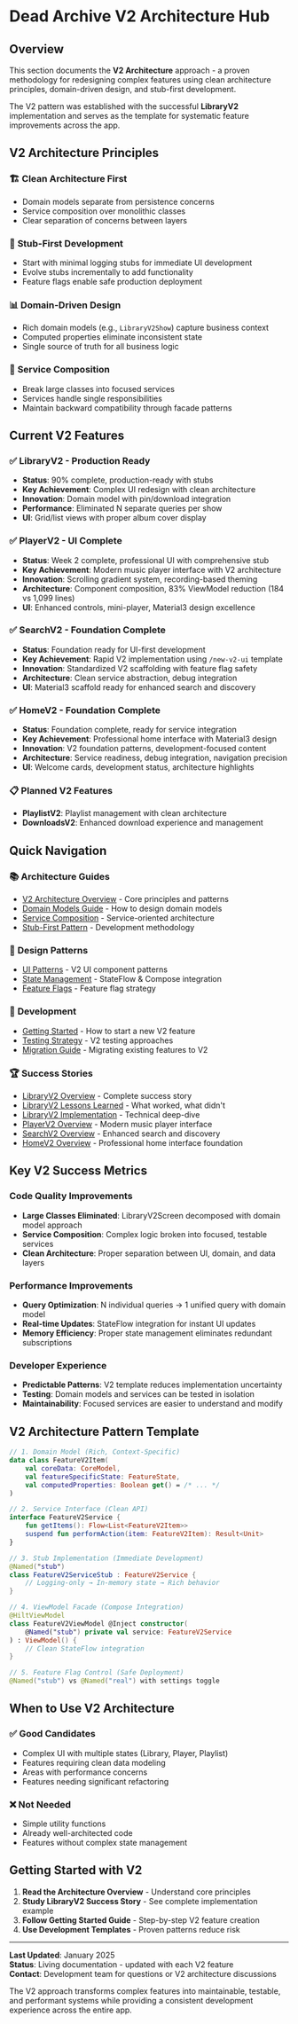 # Dead Archive V2 Architecture Hub

## Overview

This section documents the **V2 Architecture** approach - a proven methodology for redesigning complex features using clean architecture principles, domain-driven design, and stub-first development.

The V2 pattern was established with the successful **LibraryV2** implementation and serves as the template for systematic feature improvements across the app.

## V2 Architecture Principles

### 🏗️ **Clean Architecture First**
- Domain models separate from persistence concerns
- Service composition over monolithic classes
- Clear separation of concerns between layers

### 🚀 **Stub-First Development**
- Start with minimal logging stubs for immediate UI development
- Evolve stubs incrementally to add functionality
- Feature flags enable safe production deployment

### 📊 **Domain-Driven Design**
- Rich domain models (e.g., `LibraryV2Show`) capture business context
- Computed properties eliminate inconsistent state
- Single source of truth for all business logic

### 🔧 **Service Composition**
- Break large classes into focused services
- Services handle single responsibilities
- Maintain backward compatibility through facade patterns

## Current V2 Features

### ✅ **LibraryV2** - Production Ready
- **Status**: 90% complete, production-ready with stubs
- **Key Achievement**: Complex UI redesign with clean architecture
- **Innovation**: Domain model with pin/download integration
- **Performance**: Eliminated N separate queries per show
- **UI**: Grid/list views with proper album cover display

### ✅ **PlayerV2** - UI Complete
- **Status**: Week 2 complete, professional UI with comprehensive stub
- **Key Achievement**: Modern music player interface with V2 architecture
- **Innovation**: Scrolling gradient system, recording-based theming
- **Architecture**: Component composition, 83% ViewModel reduction (184 vs 1,099 lines)
- **UI**: Enhanced controls, mini-player, Material3 design excellence

### ✅ **SearchV2** - Foundation Complete
- **Status**: Foundation ready for UI-first development
- **Key Achievement**: Rapid V2 implementation using `/new-v2-ui` template
- **Innovation**: Standardized V2 scaffolding with feature flag safety
- **Architecture**: Clean service abstraction, debug integration
- **UI**: Material3 scaffold ready for enhanced search and discovery

### ✅ **HomeV2** - Foundation Complete
- **Status**: Foundation complete, ready for service integration
- **Key Achievement**: Professional home interface with Material3 design
- **Innovation**: V2 foundation patterns, development-focused content
- **Architecture**: Service readiness, debug integration, navigation precision
- **UI**: Welcome cards, development status, architecture highlights

### 📋 **Planned V2 Features**
- **PlaylistV2**: Playlist management with clean architecture
- **DownloadsV2**: Enhanced download experience and management

## Quick Navigation

### 📚 **Architecture Guides**
- [V2 Architecture Overview](architecture/overview.md) - Core principles and patterns
- [Domain Models Guide](architecture/domain-models.md) - How to design domain models
- [Service Composition](architecture/service-composition.md) - Service-oriented architecture
- [Stub-First Pattern](architecture/stub-first-pattern.md) - Development methodology

### 🎨 **Design Patterns**
- [UI Patterns](design/ui-patterns.md) - V2 UI component patterns
- [State Management](design/state-management.md) - StateFlow & Compose integration
- [Feature Flags](design/feature-flags.md) - Feature flag strategy

### 🚀 **Development**
- [Getting Started](development/getting-started.md) - How to start a new V2 feature
- [Testing Strategy](development/testing-strategy.md) - V2 testing approaches
- [Migration Guide](development/migration-guide.md) - Migrating existing features to V2

### 🏆 **Success Stories**
- [LibraryV2 Overview](features/library-v2/overview.md) - Complete success story
- [LibraryV2 Lessons Learned](features/library-v2/lessons-learned.md) - What worked, what didn't
- [LibraryV2 Implementation](features/library-v2/implementation.md) - Technical deep-dive
- [PlayerV2 Overview](features/player-v2/overview.md) - Modern music player interface
- [SearchV2 Overview](features/search-v2/overview.md) - Enhanced search and discovery
- [HomeV2 Overview](features/home-v2/overview.md) - Professional home interface foundation

## Key V2 Success Metrics

### **Code Quality Improvements**
- **Large Classes Eliminated**: LibraryV2Screen decomposed with domain model approach
- **Service Composition**: Complex logic broken into focused, testable services
- **Clean Architecture**: Proper separation between UI, domain, and data layers

### **Performance Improvements**
- **Query Optimization**: N individual queries → 1 unified query with domain model
- **Real-time Updates**: StateFlow integration for instant UI updates
- **Memory Efficiency**: Proper state management eliminates redundant subscriptions

### **Developer Experience**
- **Predictable Patterns**: V2 template reduces implementation uncertainty
- **Testing**: Domain models and services can be tested in isolation
- **Maintainability**: Focused services are easier to understand and modify

## V2 Architecture Pattern Template

```kotlin
// 1. Domain Model (Rich, Context-Specific)
data class FeatureV2Item(
    val coreData: CoreModel,
    val featureSpecificState: FeatureState,
    val computedProperties: Boolean get() = /* ... */
)

// 2. Service Interface (Clean API)
interface FeatureV2Service {
    fun getItems(): Flow<List<FeatureV2Item>>
    suspend fun performAction(item: FeatureV2Item): Result<Unit>
}

// 3. Stub Implementation (Immediate Development)
@Named("stub")
class FeatureV2ServiceStub : FeatureV2Service {
    // Logging-only → In-memory state → Rich behavior
}

// 4. ViewModel Facade (Compose Integration)
@HiltViewModel
class FeatureV2ViewModel @Inject constructor(
    @Named("stub") private val service: FeatureV2Service
) : ViewModel() {
    // Clean StateFlow integration
}

// 5. Feature Flag Control (Safe Deployment)
@Named("stub") vs @Named("real") with settings toggle
```

## When to Use V2 Architecture

### ✅ **Good Candidates**
- Complex UI with multiple states (Library, Player, Playlist)
- Features requiring clean data modeling
- Areas with performance concerns
- Features needing significant refactoring

### ❌ **Not Needed**
- Simple utility functions
- Already well-architected code
- Features without complex state management

## Getting Started with V2

1. **Read the Architecture Overview** - Understand core principles
2. **Study LibraryV2 Success Story** - See complete implementation example
3. **Follow Getting Started Guide** - Step-by-step V2 feature creation
4. **Use Development Templates** - Proven patterns reduce risk

---

**Last Updated**: January 2025  
**Status**: Living documentation - updated with each V2 feature  
**Contact**: Development team for questions or V2 architecture discussions

The V2 approach transforms complex features into maintainable, testable, and performant systems while providing a consistent development experience across the entire app.